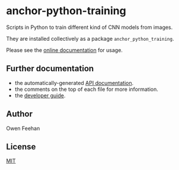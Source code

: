# anchor-python-training

Scripts in Python to train different kind of CNN models from images.

They are installed collectively as a package `anchor_python_training`.

Please see the [online documentation](https://www.anchoranalysis.org/anchor-python-training/) for usage.

## Further documentation

* the automatically-generated [API documentation](https://www.anchoranalysis.org/anchor-python-training/autoapi/index.html).
* the comments on the top of each file for more information.
* the [developer guide](https://www.anchoranalysis.org/developer_guide_repositories_anchor_python_training.html).

## Author

Owen Feehan

## License

[MIT](LICENSE)